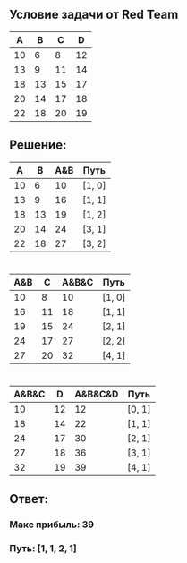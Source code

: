 ## Условие задачи от Red Team 
| A   | B   | С   | D   | 
|-----|-----|-----|-----|  
| 10  | 6   | 8   | 12  | 
| 13  | 9   | 11  | 14  | 
| 18  | 13  | 15  | 17  | 
| 20  | 14  | 17  | 18  | 
| 22  | 18  | 20  | 19  | 


## Решение:
| A   | B   | A&B | Путь |
|-----|-----|-----|------|
| 10  | 6   | 10  |[1, 0]|
| 13  | 9   | 16  |[1, 1]|
| 18  | 13  | 19  |[1, 2]|
| 20  | 14  | 24  |[3, 1]|
| 22  | 18  | 27  |[3, 2]|
#
| A&B | C   | A&B&C | Путь |
|-----|-----|-------|------|
| 10  | 8   | 10    |[1, 0]|
| 16  | 11  | 18    |[1, 1]|
| 19  | 15  | 24    |[2, 1]|
| 24  | 17  | 27    |[2, 2]|
| 27  | 20  | 32    |[4, 1]|
#
| A&B&C | D   | A&B&C&D | Путь |
|-------|-----|---------|------|
| 10    | 12  | 12      |[0, 1]|
| 18    | 14  | 22      |[1, 1]|
| 24    | 17  | 30      |[2, 1]|
| 27    | 18  | 36      |[3, 1]|
| 32    | 19  | 39      |[4, 1]|

## Ответ:
### Макс прибыль: 39
### Путь: [1, 1, 2, 1]